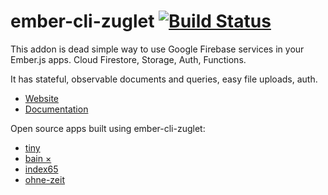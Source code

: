 # ember-cli-zuglet [![Build Status](https://travis-ci.org/ampatspell/ember-cli-zuglet.svg?branch=master)](https://travis-ci.org/ampatspell/ember-cli-zuglet)

This addon is dead simple way to use Google Firebase services in your Ember.js apps. Cloud Firestore, Storage, Auth, Functions.

It has stateful, observable documents and queries, easy file uploads, auth.

* [Website](https://www.ember-cli-zuglet.com/)
* [Documentation](https://www.ember-cli-zuglet.com/docs)

Open source apps built using ember-cli-zuglet:

* [tiny](http://github.com/ampatspell/tiny)
* [bain ×](https://getbain.com/)
* [index65](https://github.com/ampatspell/index65)
* [ohne-zeit](https://github.com/ampatspell/ohne-zeit)
